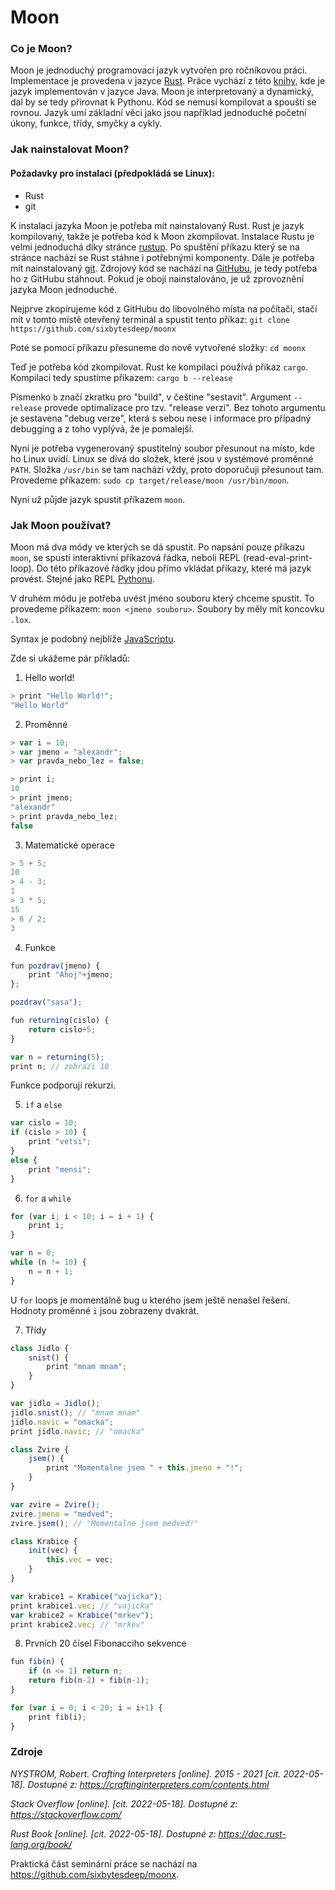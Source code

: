 # Moon

### Co je Moon?
Moon je jednoduchý programovací jazyk vytvořen pro ročníkovou práci. Implementace je provedena v jazyce [Rust](https://www.rust-lang.org/). Práce vychází z této [knihy](https://craftinginterpreters.com/), kde je jazyk implementován v jazyce Java. Moon je interpretovaný a dynamický, dal by se tedy přirovnat k Pythonu. Kód se nemusí kompilovat a spouští se rovnou. Jazyk umí základní věci jako jsou například jednoduché početní úkony, funkce, třídy, smyčky a cykly.

### Jak nainstalovat Moon?
#### Požadavky pro instalaci (předpokládá se Linux):
- Rust
- git

K instalaci jazyka Moon je potřeba mít nainstalovaný Rust. Rust je jazyk kompilovaný, takže je potřeba kód k Moon zkompilovat. Instalace Rustu je velmi jednoduchá díky stránce [rustup](https://rustup.rs/). Po spuštění příkazu který se na stránce nachází se Rust stáhne i potřebnými komponenty. Dále je potřeba mít nainstalovaný [git](https://git-scm.com/). Zdrojový kód se nachází na [GitHubu](https://github.com/), je tedy potřeba ho z GitHubu stáhnout. Pokud je obojí nainstalováno, je už zprovoznění jazyka Moon jednoduché.

Nejprve zkopírujeme kód z GitHubu do libovolného místa na počítači, stačí mít v tomto místě otevřený terminál a spustit tento příkaz:
`git clone https://github.com/sixbytesdeep/moonx`

Poté se pomocí příkazu přesuneme do nově vytvořené složky:
`cd moonx` 

Teď je potřeba kód zkompilovat. Rust ke kompilaci používá příkaz `cargo`. Kompilaci tedy spustíme příkazem:
`cargo b --release`

Písmenko `b` značí zkratku pro "build", v češtine "sestavit". Argument `--release` provede optimalizace pro tzv. "release verzi". Bez tohoto argumentu je sestavena "debug verze", která s sebou nese i informace pro případný debugging a z toho vyplývá, že je pomalejší.

Nyní je potřeba vygenerovaný spustitelný soubor přesunout na místo, kde ho Linux uvidí. Linux se dívá do složek, které jsou v systémové proměnné `PATH`. Složka `/usr/bin` se tam nachází vždy, proto doporučuji přesunout tam. Provedeme příkazem:
`sudo cp target/release/moon /usr/bin/moon`.

Nyní už půjde jazyk spustit příkazem `moon`.

<div style="page-break-after: always;"></div>

### Jak Moon používat?
Moon má dva módy ve kterých se dá spustit. Po napsání pouze příkazu `moon`, se spustí interaktivní příkazová řádka, neboli REPL (read-eval-print-loop). Do této příkazové řádky jdou přímo vkládat příkazy, které má jazyk provést. Stejné jako REPL [Pythonu](https://www.python.org/).

V druhém módu je potřeba uvést jméno souboru který chceme spustit. To provedeme příkazem: `moon <jmeno souboru>`. Soubory by měly mít koncovku `.lox`.

Syntax je podobný nejblíže [JavaScriptu](https://cs.wikipedia.org/wiki/JavaScript).

Zde si ukážeme pár příkladů:

1. Hello world!
```javascript
> print "Hello World!";
"Hello World"
```
2. Proměnné
```javascript
> var i = 10;
> var jmeno = "alexandr";
> var pravda_nebo_lez = false;

> print i;
10
> print jmeno;
"alexandr"
> print pravda_nebo_lez;
false
```
3. Matematické operace
```javascript
> 5 + 5;
10
> 4 - 3;
1
> 3 * 5;
15
> 6 / 2;
3
```
<div style="page-break-after: always;"></div>

4. Funkce
```javascript
fun pozdrav(jmeno) {
    print "Ahoj"+jmeno;
};

pozdrav("sasa");

fun returning(cislo) {
    return cislo+5;
}

var n = returning(5);
print n; // zobrazi 10
```
Funkce podporují rekurzi.

5. `if` a `else`
```javascript
var cislo = 10;
if (cislo > 10) {
    print "vetsi";
}
else {
    print "mensi";
}
```
6. `for` a `while`
```javascript
for (var i; i < 10; i = i + 1) {
    print i;
}

var n = 0;
while (n != 10) {
    n = n + 1;
}
```
U `for` loops je momentálně bug u kterého jsem ještě nenašel řešení. Hodnoty proměnné `i` jsou zobrazeny dvakrát.

<div style="page-break-after: always;"></div>

7. Třídy
```javascript
class Jidlo {
    snist() {
        print "mnam mnam";
    }
}

var jidlo = Jidlo();
jidlo.snist(); // "mnam mnam"
jidlo.navic = "omacka";
print jidlo.navic; // "omacka"

class Zvire {
    jsem() {
        print "Momentalne jsem " + this.jmeno + "!";
    }
}

var zvire = Zvire();
zvire.jmeno = "medved";
zvire.jsem(); // "Momentalne jsem medved!"

class Krabice {
    init(vec) {
        this.vec = vec;
    }
}

var krabice1 = Krabice("vajicka");
print krabice1.vec; // "vajicka"
var krabice2 = Krabice("mrkev");
print krabice2.vec; // "mrkev"
```
8. Prvních 20 čísel Fibonacciho sekvence
```javascript
fun fib(n) {
	if (n <= 1) return n;
	return fib(n-2) + fib(n-1);
}

for (var i = 0; i < 20; i = i+1) {
	print fib(i);
}
```

<div style="page-break-after: always;"></div>

### **Zdroje**
*NYSTROM, Robert. Crafting Interpreters [online]. 2015 - 2021 [cit. 2022-05-18]. Dostupné z: https://craftinginterpreters.com/contents.html*

*Stack Overflow [online]. [cit. 2022-05-18]. Dostupné z: https://stackoverflow.com/*

*Rust Book [online]. [cit. 2022-05-18]. Dostupné z: https://doc.rust-lang.org/book/*

Praktická část seminární práce se nachází na https://github.com/sixbytesdeep/moonx.